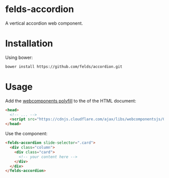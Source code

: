 # felds-accordion

A vertical accordion web component.

# Installation

Using bower:
```sh
bower install https://github.com/felds/accordion.git
```

# Usage

Add the [webcomponents polyfill](https://cdnjs.com/libraries/webcomponentsjs) to the <head> of the HTML document:
```html
<head>
  <!-- ... -->
  <script src="https://cdnjs.cloudflare.com/ajax/libs/webcomponentsjs/0.7.23/webcomponents.min.js" integrity="sha256-zLlSfatOBSEd2c1AbcTLNKOyEZN0ktWbNVgSGCIFYL8=" crossorigin="anonymous"></script>
</head>
```

Use the component:
```html
<felds-accordion slide-selector=".card">
  <div class="column">
    <div class="card">
      <!-- your content here -->
    </div>
  </div>
</felds-accordion>
```
